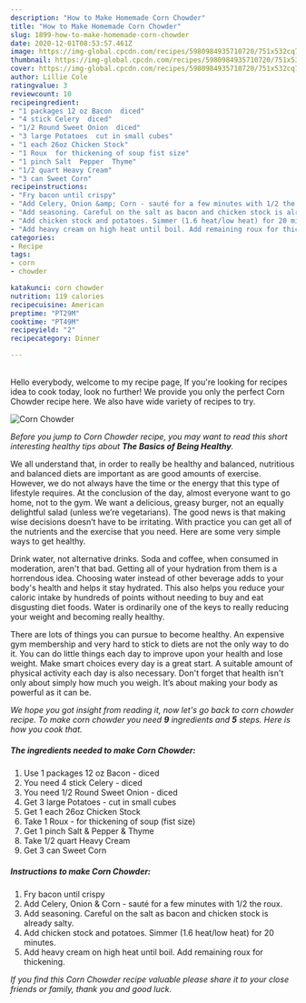 ```yaml
---
description: "How to Make Homemade Corn Chowder"
title: "How to Make Homemade Corn Chowder"
slug: 1899-how-to-make-homemade-corn-chowder
date: 2020-12-01T08:53:57.461Z
image: https://img-global.cpcdn.com/recipes/5980984935710720/751x532cq70/corn-chowder-recipe-main-photo.jpg
thumbnail: https://img-global.cpcdn.com/recipes/5980984935710720/751x532cq70/corn-chowder-recipe-main-photo.jpg
cover: https://img-global.cpcdn.com/recipes/5980984935710720/751x532cq70/corn-chowder-recipe-main-photo.jpg
author: Lillie Cole
ratingvalue: 3
reviewcount: 10
recipeingredient:
- "1 packages 12 oz Bacon  diced"
- "4 stick Celery  diced"
- "1/2 Round Sweet Onion  diced"
- "3 large Potatoes  cut in small cubes"
- "1 each 26oz Chicken Stock"
- "1 Roux  for thickening of soup fist size"
- "1 pinch Salt  Pepper  Thyme"
- "1/2 quart Heavy Cream"
- "3 can Sweet Corn"
recipeinstructions:
- "Fry bacon until crispy"
- "Add Celery, Onion &amp; Corn - sauté for a few minutes with 1/2 the roux."
- "Add seasoning. Careful on the salt as bacon and chicken stock is already salty."
- "Add chicken stock and potatoes. Simmer (1.6 heat/low heat) for 20 minutes."
- "Add heavy cream on high heat until boil. Add remaining roux for thickening."
categories:
- Recipe
tags:
- corn
- chowder

katakunci: corn chowder 
nutrition: 119 calories
recipecuisine: American
preptime: "PT29M"
cooktime: "PT49M"
recipeyield: "2"
recipecategory: Dinner

---
```

<br>
Hello everybody, welcome to my recipe page, If you're looking for recipes idea to cook today, look no further! We provide you only the perfect Corn Chowder recipe here. We also have wide variety of recipes to try.
<br>


![Corn Chowder](https://img-global.cpcdn.com/recipes/5980984935710720/751x532cq70/corn-chowder-recipe-main-photo.jpg)

<i>Before you jump to Corn Chowder recipe, you may want to read this short interesting healthy tips about <strong>The Basics of Being Healthy</strong>.</i>

We all understand that, in order to really be healthy and balanced, nutritious and balanced diets are important as are good amounts of exercise. However, we do not always have the time or the energy that this type of lifestyle requires. At the conclusion of the day, almost everyone want to go home, not to the gym. We want a delicious, greasy burger, not an equally delightful salad (unless we’re vegetarians). The good news is that making wise decisions doesn’t have to be irritating. With practice you can get all of the nutrients and the exercise that you need. Here are some very simple ways to get healthy.

Drink water, not alternative drinks. Soda and coffee, when consumed in moderation, aren't that bad. Getting all of your hydration from them is a horrendous idea. Choosing water instead of other beverage adds to your body's health and helps it stay hydrated. This also helps you reduce your caloric intake by hundreds of points without needing to buy and eat disgusting diet foods. Water is ordinarily one of the keys to really reducing your weight and becoming really healthy.

There are lots of things you can pursue to become healthy. An expensive gym membership and very hard to stick to diets are not the only way to do it. You can do little things each day to improve upon your health and lose weight. Make smart choices every day is a great start. A suitable amount of physical activity each day is also necessary. Don't forget that health isn't only about simply how much you weigh. It’s about making your body as powerful as it can be. 


<i>We hope you got insight from reading it, now let's go back to corn chowder recipe. To make corn chowder you need <strong>9</strong> ingredients and <strong>5</strong> steps. Here is how you cook that.
</i>

##### The ingredients needed to make Corn Chowder:

1. Use 1 packages 12 oz Bacon - diced
1. You need 4 stick Celery - diced
1. You need 1/2 Round Sweet Onion - diced
1. Get 3 large Potatoes - cut in small cubes
1. Get 1 each 26oz Chicken Stock
1. Take 1 Roux - for thickening of soup (fist size)
1. Get 1 pinch Salt &amp; Pepper &amp; Thyme
1. Take 1/2 quart Heavy Cream
1. Get 3 can Sweet Corn


##### Instructions to make Corn Chowder:

1. Fry bacon until crispy
1. Add Celery, Onion &amp; Corn - sauté for a few minutes with 1/2 the roux.
1. Add seasoning. Careful on the salt as bacon and chicken stock is already salty.
1. Add chicken stock and potatoes. Simmer (1.6 heat/low heat) for 20 minutes.
1. Add heavy cream on high heat until boil. Add remaining roux for thickening.


<i>If you find this Corn Chowder recipe valuable please share it to your close friends or family, thank you and good luck.</i>
